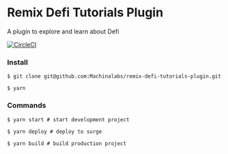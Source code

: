 # Remix Defi Tutorials Plugin

A plugin to explore and learn about Defi

[![CircleCI](https://circleci.com/gh/Machinalabs/remix-defi-tutorials-plugin.svg?style=svg)](https://circleci.com/gh/Machinalabs/remix-defi-tutorials-plugin)

### Install

```
$ git clone git@github.com:Machinalabs/remix-defi-tutorials-plugin.git

$ yarn

```

### Commands

```
$ yarn start # start development project

$ yarn deploy # deploy to surge

$ yarn build # build production project

```


